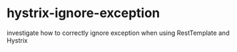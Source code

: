 # hystrix-ignore-exception
investigate how to correctly ignore exception when using RestTemplate and Hystrix
